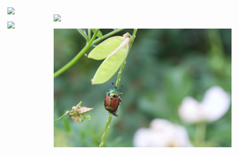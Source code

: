 <img align="left" width="400" src="docs/assets/images/BlueAngels.png"> 
<img align="right" width="400" src="docs/assets/images/Market.png">

<img align="left" width="400" src="assets/images/Bike.png"> 
<img align="right" width="400" src="assets/images/Beetle.png">
